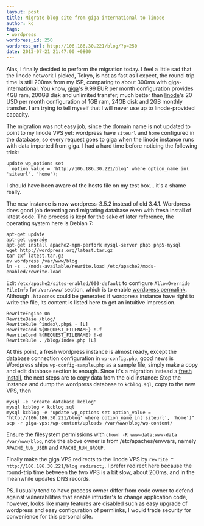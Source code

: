 ```yaml
---
layout: post
title: Migrate blog site from giga-international to linode
author: kc
tags:
- wordpress
wordpress_id: 250
wordpress_url: http://106.186.30.221/blog/?p=250
date: 2013-07-21 21:47:00 +0800
---
```


Alas, I finally decided to perform the migration today. I feel a little sad that the linode network I picked, Tokyo, is not as fast as I expect, the round-trip time is still 200ms from my ISP, comparing to about 300ms with giga-international. You know, [giga][1]'s 9.99 EUR per month configuration provides 4GB ram, 200GB disk and unlimited transfer, much better than [linode][2]'s 20 USD per month configuration of 1GB ram, 24GB disk and 2GB monthly transfer. I am trying to tell myself that I will never use up to linode-provided capacity.<!--more-->

The migration was not easy job, since the domain name is not updated to point to my linode VPS yet: wordpress have `siteurl` and `home` configured in the database, so every request goes to giga when the linode instance runs with data imported from giga. I had a hard time before noticing the following trick: 

    update wp_options set 
      option_value = 'http://106.186.30.221/blog' where option_name in( 'siteurl', 'home');

I should have been aware of the hosts file on my test box... it's a shame really. 

The new instance is now wordpress-3.5.2 instead of old 3.4.1. Wordpress does good job detecting and migrating database even with fresh install of latest code. The process is kept for the sake of later reference, the operating system here is Debian 7: 

    apt-get update
    apt-get upgrade
    apt-get install apache2-mpm-perfork mysql-server php5 php5-mysql
    wget http://wordpress.org/latest.tar.gz
    tar zxf latest.tar.gz
    mv wordpress /var/www/blog
    ln -s ../mods-available/rewrite.load /etc/apache2/mods-enabled/rewrite.load

Edit `/etc/apache2/sites-enabled/000-default` to configure `AllowOverride FileInfo` for `/var/www/` section, which is to enable [wordpress permalink][3]. Although `.htaccess` could be generated if wordpress instance have right to write the file, its content is listed here to get an intuitive impression. 

    RewriteEngine On
    RewriteBase /blog/
    RewriteRule ^index\.php$ - [L]
    RewriteCond %{REQUEST_FILENAME} !-f
    RewriteCond %{REQUEST_FILENAME} !-d
    RewriteRule . /blog/index.php [L]

At this point, a fresh wordpress instance is almost ready, except the database connection configuration in `wp-config.php`, good news is Wordpress ships `wp-config-sample.php` as a sample file, simply make a copy and edit database section is enough. Since it's a migration instead a [fresh install][4], the next steps are to copy data from the old instance: Stop the instance and dump the wordpress database to `kcblog.sql`, copy to the new VPS, then 

    mysql -e 'create database kcblog'
    mysql kcblog < kcblog.sql
    mysql kcblog -e "update wp_options set option_value = 'http://106.186.30.221/blog' where option_name in('siteurl', 'home')"
    scp -r giga-vps:/wp-content/uploads /var/www/blog/wp-content/

Ensure the filesystem permissions with `chown -R www-data:www-data /var/www/blog`, note the above owner is from /etc/apaches/envvars, namely `APACHE_RUN_USER` and `APACHE_RUN_GROUP`. 

Finally make the giga VPS redirects to the linode VPS by `rewrite ^ http://106.186.30.221/blog redirect;`. I prefer redirect here because the round-trip time between the two VPS is a bit slow, about 200ms, and in the meanwhile updates DNS records. 

PS. I usually tend to have process owner differ from code owner to defend against vulnerabilities that enable intruder's to change application code, however, looks like many features are disabled such as easy upgrade of wordpress and easy configuration of permlinks, I would trade security for convenience for this personal site.

 [1]: http://contabo.com/?show=vps
 [2]: https://www.linode.com/
 [3]: http://codex.wordpress.org/Using_Permalinks "permalinks"
 [4]: http://codex.wordpress.org/Installing_WordPress

